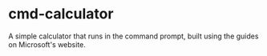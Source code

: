 # cmd-calculator
A simple calculator that runs in the command prompt, built using the guides on Microsoft's website.
